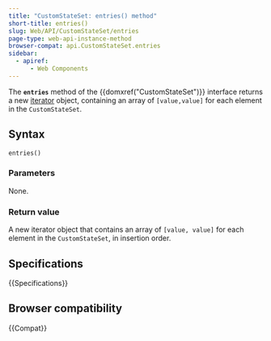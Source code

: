 ```yaml
---
title: "CustomStateSet: entries() method"
short-title: entries()
slug: Web/API/CustomStateSet/entries
page-type: web-api-instance-method
browser-compat: api.CustomStateSet.entries
sidebar:
  - apiref:
      - Web Components
---
```


The **`entries`** method of the {{domxref("CustomStateSet")}} interface returns a new [iterator](/en-US/docs/Web/JavaScript/Reference/Iteration_protocols) object, containing an array of `[value,value]` for each element in the `CustomStateSet`.

## Syntax

```js-nolint
entries()
```

### Parameters

None.

### Return value

A new iterator object that contains an array of `[value, value]` for each element in the `CustomStateSet`, in insertion order.

## Specifications

{{Specifications}}

## Browser compatibility

{{Compat}}
